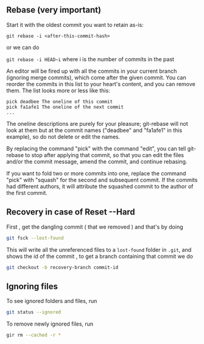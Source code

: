 

## Rebase (very important)

Start it with the oldest commit you want to retain as-is:

`git rebase -i <after-this-commit-hash>`

or we can do 

`git rebase -i HEAD~i` where i is the number of commits in the past

An editor will be fired up with all the commits in your current branch (ignoring merge commits), which come after the given commit. You can reorder the commits in this list to your heart's content, and you can remove them. The list looks more or less like this:

```
pick deadbee The oneline of this commit
pick fa1afe1 The oneline of the next commit
...
```

The oneline descriptions are purely for your pleasure; git-rebase will not look at them but at the commit names ("deadbee" and "fa1afe1" in this example), so do not delete or edit the names.

By replacing the command "pick" with the command "edit", you can tell git-rebase to stop after applying that commit, so that you can edit the files and/or the commit message, amend the commit, and continue rebasing.

If you want to fold two or more commits into one, replace the command "pick" with "squash" for the second and subsequent commit. If the commits had different authors, it will attribute the squashed commit to the author of the first commit.

## Recovery in case of Reset --Hard

First , get the dangling commit ( that we removed ) and that's by doing 

```bash
git fsck --lost-found
```

This will write all the unreferenced files to a `lost-found` folder in `.git`, and shows the id of the commit ,  to get a branch containing that commit we do 

```bash
git checkout -b recovery-branch commit-id
```



## Ignoring files

To see ignored folders and files, run 

```bash
git status --ignored
```

To remove newly ignored files, run 

```bash
gir rm --cached -r *
```

